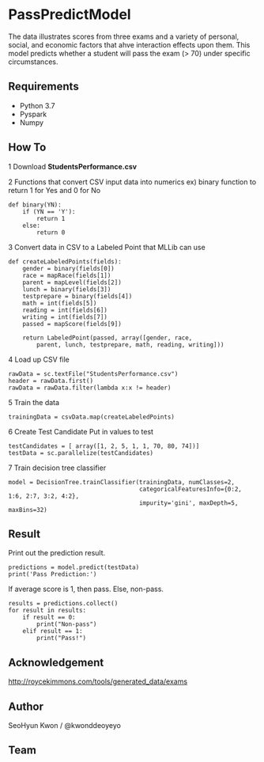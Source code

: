 # PassPredictModel
The data illustrates scores from three exams and a variety of personal, social, and economic factors that ahve interaction effects upon them.
This model predicts whether a student will pass the exam (> 70) under specific circumstances.

## Requirements
- Python 3.7
- Pyspark
- Numpy

## How To
1 Download **StudentsPerformance.csv**

2 Functions that convert CSV input data into numerics
ex) binary function to return 1 for Yes and 0 for No
    
    def binary(YN):
        if (YN == 'Y'):
            return 1
        else:
            return 0


3 Convert data in CSV to a Labeled Point that MLLib can use

    def createLabeledPoints(fields):
        gender = binary(fields[0])
        race = mapRace(fields[1])
        parent = mapLevel(fields[2])
        lunch = binary(fields[3])
        testprepare = binary(fields[4])
        math = int(fields[5])
        reading = int(fields[6])
        writing = int(fields[7])
        passed = mapScore(fields[9])

        return LabeledPoint(passed, array([gender, race,
            parent, lunch, testprepare, math, reading, writing]))
   
 
4 Load up CSV file

    rawData = sc.textFile("StudentsPerformance.csv")
    header = rawData.first()
    rawData = rawData.filter(lambda x:x != header)
    

5 Train the data

    trainingData = csvData.map(createLabeledPoints)

6 Create Test Candidate
Put in values to test

    testCandidates = [ array([1, 2, 5, 1, 1, 70, 80, 74])]
    testData = sc.parallelize(testCandidates)
    
7 Train decision tree classifier

    model = DecisionTree.trainClassifier(trainingData, numClasses=2,
                                         categoricalFeaturesInfo={0:2, 1:6, 2:7, 3:2, 4:2},
                                         impurity='gini', maxDepth=5, maxBins=32)
   

## Result
Print out the prediction result.

    predictions = model.predict(testData)
    print('Pass Prediction:')

If average score is 1, then pass. Else, non-pass.

    results = predictions.collect()
    for result in results:
        if result == 0:
            print("Non-pass")
        elif result == 1:
            print("Pass!")
            
## Acknowledgement

http://roycekimmons.com/tools/generated_data/exams

## Author
SeoHyun Kwon / @kwonddeoyeyo

## Team

